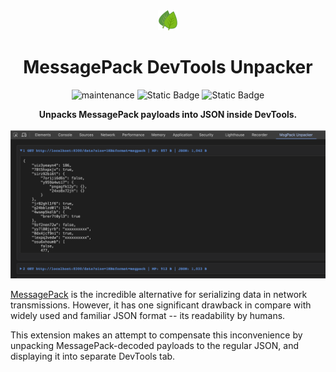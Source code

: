 <div align="center">
    <img src="icons/32.png" />
    <h1>MessagePack DevTools Unpacker</h1>
    <p>

![maintenance](https://img.shields.io/maintenance/yes/2025.svg?style=flat)
![Static Badge](https://img.shields.io/badge/extension-devtools-blue?style=flat&labelColor=%23252526&color=%234a90e2)
![Static Badge](https://img.shields.io/badge/chrome-red?style=flat)
    </p>
    <b>Unpacks MessagePack payloads into JSON inside DevTools.</b>
    <br /><br />
    <img src="ui.png" />
</div>

[MessagePack](https://msgpack.org/) is the incredible alternative for serializing data in network transmissions.
However, it has one significant drawback in compare with widely used and familiar JSON format -- its readability by humans.

This extension makes an attempt to compensate this inconvenience by unpacking MessagePack-decoded payloads to the regular JSON, and displaying it into separate DevTools tab.
